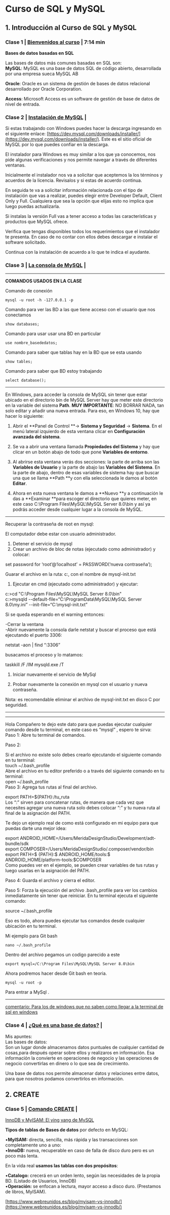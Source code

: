 ﻿#  Curso de SQL y MySQL


## 1. Introducción al Curso de SQL y MySQL


### Clase  1 | [Bienvenidos al curso](https://platzi.com/clases/1272-sql-mysql/11085-bienvenidos-al-curso9999/) | 7:14 min

**Bases de datos basadas en SQL**

Las bases de datos más comunes basadas en SQL son:  
**MySQL**: MySQL es una base de datos SQL de código abierto, desarrollada por una empresa sueca MySQL AB

**Oracle**: Oracle es un sistema de gestión de bases de datos relacional desarrollado por Oracle Corporation.

**Access**: Microsoft Access es un software de gestión de base de datos de nivel de entrada.


### Clase  2 |  [Instalación de MySQL](https://platzi.com/clases/1272-sql-mysql/11086-instalacion-de-mysql/)  | 

Si estas trabajando con Windows puedes hacer la descarga ingresando en el siguiente enlace: [https://dev.mysql.com/downloads/installer/](https://dev.mysql.com/downloads/installer/). Este es el sitio oficial de MySQL por lo que puedes confiar en la descarga.

El instalador para Windows es muy similar a los que ya conocemos, nos pide algunas verificaciones y nos permite navegar a través de diferentes ventanas.

Inicialmente el instalador nos va a solicitar que aceptemos la los términos y acuerdos de la licencia. Revisalos y si estas de acuerdo continua.

En seguida te va a solicitar información relacionada con el tipo de instalación que vas a realizar, puedes elegir entre Developer Default, Client Only y Full. Cualquiera que sea la opción que elijas esto no implica que luego puedas actualizarla.

Si instalas la versión Full vas a tener acceso a todas las características y productos que MySQL ofrece.

Verifica que tengas disponibles todos los requerimientos que el instalador te presenta. En caso de no contar con ellos debes descargar e instalar el software solicitado.

Continua con la instalación de acuerdo a lo que te indica el ayudante.

### Clase 3  |   [La consola de MySQL](https://platzi.com/clases/1272-sql-mysql/11087-la-consola-de-mysql/) |  

---

**COMANDOS USADOS EN LA CLASE**

Comando de conexión

	mysql -u root -h -127.0.0.1 -p 
	
Comando para ver las BD a las que tiene acceso con el usuario que nos conectamos
	
	show databases;  
	
Comando para usar usar una BD en particular

	use nombre_basededatos;  
Comando para saber que tablas hay en la BD que se esta usando

	show tables;  
Comando para saber que BD estoy trabajando

	select database();
	
---
En Windows, para acceder la consola de MySQL sin tener que estar ubicado en el directorio bin de MySQL Server hay que meter este directorio en la variable del sistema  **Path**.  **MUY IMPORTANTE**: NO BORRAR NADA, tan solo editar y añadir una nueva entrada. Para eso, en Windows 10, hay que hacer lo siguiente:

1.  Abrir el **Panel de Control **→  **Sistema y Seguridad**  →  **Sistema**. En el menú lateral izquierdo de esta ventana clicar en  **Configuración avanzada del sistema**.
    
2.  Se va a abrir una ventana llamada  **Propiedades del Sistema**  y hay que clicar en un botón abajo de todo que pone  **Variables de entorno**.
    
3.  Al abrirse esta ventana verás dos secciones: la parte de arriba son las  **Variables de Usuario**  y la parte de abajo las  **Variables del Sistema**. En la parte de abajo, dentro de esas variables de sistema hay que buscar una que se llama **Path **y con ella seleccionada le damos al botón  **Editar**.
    
4.  Ahora en esta nueva ventana le damos a **Nuevo **y a continuación le das a **Examinar **para escoger el directorio que quieres meter, en este caso C:\Program Files\MySQL\MySQL Server 8.0\bin y así ya podrás acceder desde cualquier lugar a la consola de MySQL.
---
Recuperar la contraseña de root en mysql:

El computador debe estar con usuario administrador.

1.  Detener el servicio de mysql
2.  Crear un archivo de bloc de notas (ejecutado como administrador) y colocar:

set password for ‘root’@‘localhost’ = PASSWORD(‘nueva contraseña’);

Guarar el archivo en la ruta: c:, con el nombre de mysql-init.txt

1.  Ejecutar en cmd (ejecutado como administrador) y ejecutar:

c:>cd "C:\Program Files\MySQL\MySQL Server 8.0\bin"  
c:>mysqld --default-file=“C:\ProgramData\MySQL\MySQL Server 8.0\my.ini” --init-file=“C:\mysql-init.txt”

Si se queda esperando en el warning entonces:

-Cerrar la ventana  
-Abrir nuevamente la consola darle netstat y buscar el proceso que está ejecutando el puerto 3306:

netstat -aon | find “:3306”

busacamos el proceso y lo matamos:

taskkill /F /IM mysqld.exe /T

1.  Iniciar nuevamente el servicio de MySql
    
2.  Probar nuevamente la conexión en mysql con el usuario y nueva contraseña.
    

Nota: es recomendable eliminar el archivo de mysql-init.txt en disco C por seguridad.

---
---
Hola Compañero te dejo este dato para que puedas ejecutar cualquier comando desde tu terminal, en este caso es “mysql” , espero te sirva:  
Paso 1: Abre tu terminal de comandos.

Paso 2:

Si el archivo no existe solo debes crearlo ejecutando el siguiente comando en tu terminal:  
touch ~/.bash_profile  
Abre el archivo en tu editor preferido o a través del siguiente comando en tu terminal:  
open ~/.bash_profile  
Paso 3: Agrega tus rutas al final del archivo.

export PATH=${PATH}:/tu_ruta  
Los “:” sirven para concatenar rutas, de manera que cada vez que necesites agregar una nueva ruta solo debes colocar “:” y tu nueva ruta al final de la asignación del PATH.

Te dejo un ejemplo real de como está configurado en mi equipo para que puedas darte una mejor idea:

export ANDROID_HOME=/Users/MeridaDesignStudio/Development/adt-bundle/sdk  
export COMPOSER=/Users/MeridaDesignStudio/.composer/vendor/bin  
export PATH=$ {PATH}:$ ANDROID_HOME/tools:$ ANDROID_HOME/platform-tools:$COMPOSER  
Como puedes ver en el ejemplo, se pueden crear variables de tus rutas y luego usarlas en la asignación del PATH.

Paso 4: Guarda el archivo y cierra el editor.

Paso 5: Forza la ejecución del archivo .bash_profile para ver los cambios inmediatamente sin tener que reiniciar. En tu terminal ejecuta el siguiente comando:

source ~/.bash_profile  

Eso es todo, ahora puedes ejecutar tus comandos desde cualquier ubicación en tu terminal.

Mi ejemplo para Git bash

	nano ~/.bash_profile

Dentro del archivo pegamos un codigo parecido a este

	export mysql=/C:\Program Files\MySQL\MySQL Server 8.0\bin

Ahora podremos hacer desde Git bash en teoria.

	mysql -u root -p

Para entrar a MySql .

---


[comentario: Para los de windows que no saben como llegar a la terminal de sql en windows ](https://platzi.com/comentario/648356/)




### Clase 4  | [¿Qué es una base de datos?](https://platzi.com/clases/1272-sql-mysql/11088-que-es-una-base-de-datos8306/) | 

Mis apuntes:  
Las bases de datos:  
Son un lugar donde almacenamos datos puntuales de cualquier cantidad de cosas,para después operar sobre ellos y realizaros en información. Esa información la convierte en operaciones de negocio y las operaciones de negocio convertirlas en dinero o lo que sea de crecimiento.

Una base de datos nos permite almacenar datos y relaciones entre datos, para que nosotros podamos convertirlos en información.





## 2. CREATE



### Clase 5  | [Comando CREATE](https://platzi.com/clases/1272-sql-mysql/11089-comando-create/)  | 

[InnoDB y MyISAM: El ying yang de MySQL](https://platzi.com/tutoriales/1272-sql-mysql/4484-innodb-y-myisam-el-ying-yang-de-mysql/)

**Tipos de tablas de Bases de datos** por defecto en MySQL:  

•**MyISAM:**  directa, sencilla, más rápida y las transacciones son completamente uno a uno:  
•**InnoDB:**  nueva, recuperable en caso de falla de disco duro pero es un poco más lenta.


En la vida real **usamos las tablas con dos propósitos**:  

•**Catalogo:**  crecerá en un orden lento, según las necesidades de la propia BD. (Listado de Usuarios, InnoDB)  
•**Operación:**  se enfocan a lectura, mayor acceso a disco duro. (Prestamos de libros, MyISAM).

[https://www.webreunidos.es/blog/myisam-vs-innodb/](https://www.webreunidos.es/blog/myisam-vs-innodb/)
